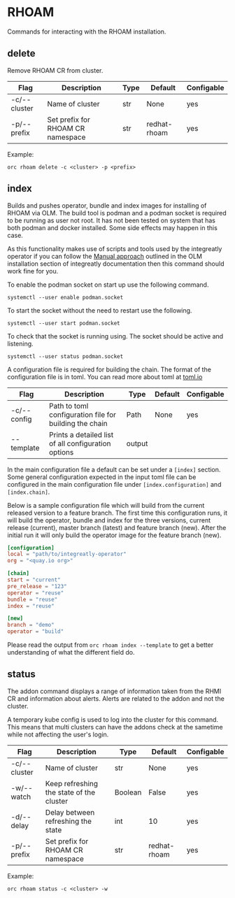 # RHOAM
Commands for interacting with the RHOAM installation.

## delete
Remove RHOAM CR from cluster.

| Flag         | Description                              | Type    | Default       | Configable |
|--------------|------------------------------------------|---------|---------------|------------|
| -c/--cluster | Name of cluster                          | str     | None          | yes        |
| -p/--prefix  | Set prefix for RHOAM CR namespace        | str     | redhat-rhoam  | yes        |

Example:
```shell
orc rhoam delete -c <cluster> -p <prefix>
```


## index
Builds and pushes operator, bundle and index images for installing of RHOAM via OLM.
The build tool is podman and a podman socket is required to be running as user not root.
It has not been tested on system that has both podman and docker installed. 
Some side effects may happen in this case.

As this functionality makes use of scripts and tools used by the integreatly operator if you can follow the [Manual approach](https://integreatly-operator.readthedocs.io/en/latest/installation_guides/olm_installation/#manual-approach) outlined in the OLM installation section of integreatly documentation then this command should work fine for you.

To enable the podman socket on start up use the following command.
```shell
systemctl --user enable podman.socket
```

To start the socket without the need to restart use the following.
```shell
systemctl --user start podman.socket
```

To check that the socket is running using. The socket should be active and listening.
```shell
systemctl --user status podman.socket
```
A configuration file is required for building the chain.
The format of the configuration file is in toml.
You can read more about toml at [toml.io](https://toml.io)

| Flag        | Description                                            | Type    | Default | Configable |
|-------------|--------------------------------------------------------|---------|---------|------------|
| -c/--config | Path to toml configuration file for building the chain | Path    | None    | yes        |
| --template  | Prints a detailed list of all configuration options    | output  |         |            |

In the main configuration file a default can be set under a `[index]` section.
Some general configuration expected in the input toml file can be configured in the main configuration file under `[index.configuration]` and `[index.chain]`.

Below is a sample configuration file which will build from the current released version to a feature branch.
The first time this configuration runs, it will build the operator, bundle and index for the three versions, current release (current), master branch (latest) and feature branch (new).
After the initial run it will only build the operator image for the feature branch (new).

```toml
[configuration]
local = "path/to/integreatly-operator"
org = "<quay.io org>"

[chain]
start = "current"
pre_release = "123"
operator = "reuse"
bundle = "reuse"
index = "reuse"

[new]
branch = "demo"
operator = "build"
```
Please read the output from `orc rhoam index --template` to get a better understanding of what the different field do.

## status
The addon command displays a range of information taken from the RHMI CR and information about alerts.
Alerts are related to the addon and not the cluster.

A temporary kube config is used to log into the cluster for this command.
This means that multi clusters can have the addons check at the sametime while not affecting the user's login.

| Flag         | Description                              | Type    | Default       | Configable |
|--------------|------------------------------------------|---------|---------------|------------|
| -c/--cluster | Name of cluster                          | str     | None          | yes        |
| -w/--watch   | Keep refreshing the state of the cluster | Boolean | False         | yes        |
| -d/--delay   | Delay between refreshing the state       | int     | 10            | yes        |  
| -p/--prefix  | Set prefix for RHOAM CR namespace        | str     | redhat-rhoam  | yes        |

Example:
```shell
orc rhoam status -c <cluster> -w 
```
